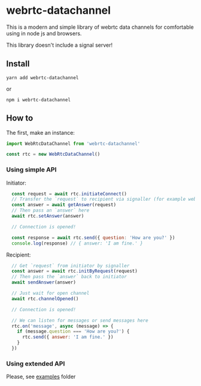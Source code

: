 # webrtc-datachannel

This is a modern and simple library of webrtc data channels for comfortable using in node js and browsers.

This library doesn't include a signal server!

## Install

```
yarn add webrtc-datachannel
```
or
```
npm i webrtc-datachannel
```

## How to
The first, make an instance:
```javascript
import WebRtcDataChannel from 'webrtc-datachannel'

const rtc = new WebRtcDataChannel()
```

### Using simple API

Initiator:
```javascript
  const request = await rtc.initiateConnect()
  // Transfer the `request` to recipient via signaller (for example web-server or qr code)
  const answer = await getAnswer(request)
  // Then pass an `answer` here
  await rtc.setAnswer(answer)

  // Connection is opened!

  const response = await rtc.send({ question: 'How are you?' })
  console.log(response) // { answer: 'I am fine.' }
```

Recipient:
```javascript
  // Get `request` from initiator by signaller
  const answer = await rtc.initByRequest(request)
  // Then pass the `answer` back to initiator
  await sendAnswer(answer)

  // Just wait for open channel
  await rtc.channelOpened()

  // Connection is opened!

  // We can listen for messages or send messages here
  rtc.on('message', async (message) => {
    if (message.question === 'How are you?') {
      rtc.send({ answer: 'I am fine.' })
    }
  })
```

### Using extended API
Please, see [examples](https://github.com/MaxSvargal/webrtc-datachannel/tree/master/examples) folder